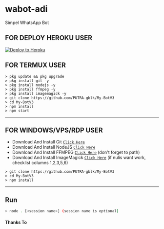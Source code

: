 # wabot-adi

Simpel WhatsApp Bot

## FOR DEPLOY HEROKU USER


<p><a href="https://heroku.com/deploy?template=https://github.com/PUTRA-gblk/My-BotV3"> <img src="https://www.herokucdn.com/deploy/button.svg" alt="Deploy to Heroku" /></a></p>


## FOR TERMUX USER

```
> pkg update && pkg upgrade
> pkg install git -y
> pkg install nodejs -y
> pkg install ffmpeg -y
> pkg install imagemagick -y
> git clone https://github.com/PUTRA-gblk/My-BotV3
> cd My-BotV3
> npm install
> npm start
```

---------

## FOR WINDOWS/VPS/RDP USER

* Download And Install Git [`Click Here`](https://git-scm.com/downloads)
* Download And Install NodeJS [`Click Here`](https://nodejs.org/en/download)
* Download And Install FFMPEG [`Click Here`](https://ffmpeg.org/download.html) (don't forget to path)
* Download And Install ImageMagick [`Click Here`](https://imagemagick.org/script/download.php) (if nulis want work,  checklist columns 1,2,3,5,6)

```
> git clone https://github.com/PUTRA-gblk/My-BotV3
> cd My-BotV3
> npm install
```

---------

## Run

```bash
> node . [<session name>] (session name is optional)
```
#### Thanks To
